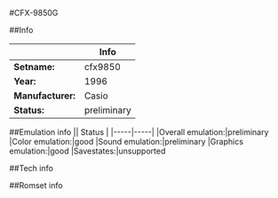 #CFX-9850G

##Info

||Info|
|-----|-----|
|**Setname:**|cfx9850
|**Year:**|1996
|**Manufacturer:**|Casio
|**Status:**|preliminary

##Emulation info
|| Status |
|-----|-----|
|Overall emulation:|preliminary
|Color emulation:|good
|Sound emulation:|preliminary
|Graphics emulation:|good
|Savestates:|unsupported

##Tech info

##Romset info

<!--- START OF EDITED COMMENT DO NOT TOUCH TEXT ABOVE-->

